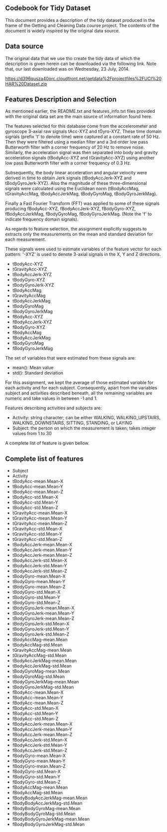 ## Codebook for Tidy Dataset

This document provides a description of the tidy dataset produced in the frame of the Getting and Cleaning Data course project. The  contents of the document is widely inspired by the original data source.

## Data source

The original data that we use tho create the tidy data of which the description is given herein can be downloaded via the following link. Note that, our last downloaded was on Wednesday, 23 July, 2014.

https://d396qusza40orc.cloudfront.net/getdata%2Fprojectfiles%2FUCI%20HAR%20Dataset.zip 

## Features Description and Selection

As mentioned earlier, the README.txt and features_info.txt files provided with the original data set are the main source of information found here.

The features selected for this database come from the accelerometer and gyroscope 3-axial raw signals tAcc-XYZ and tGyro-XYZ. These time domain signals (prefix 't' to denote time) were captured at a constant rate of 50 Hz. Then they were filtered using a median filter and a 3rd order low pass Butterworth filter with a corner frequency of 20 Hz to remove noise. Similarly, the acceleration signal was then separated into body and gravity acceleration signals (tBodyAcc-XYZ and tGravityAcc-XYZ) using another low pass Butterworth filter with a corner frequency of 0.3 Hz.

Subsequently, the body linear acceleration and angular velocity were derived in time to obtain Jerk signals (tBodyAccJerk-XYZ and tBodyGyroJerk-XYZ). Also the magnitude of these three-dimensional signals were calculated using the Euclidean norm (tBodyAccMag, tGravityAccMag, tBodyAccJerkMag, tBodyGyroMag, tBodyGyroJerkMag).

Finally a Fast Fourier Transform (FFT) was applied to some of these signals producing fBodyAcc-XYZ, fBodyAccJerk-XYZ, fBodyGyro-XYZ, fBodyAccJerkMag, fBodyGyroMag, fBodyGyroJerkMag. (Note the 'f' to indicate frequency domain signals).

As regards to feature selection, the assignment explicitly suggests to extracts only the measurements on the mean and standard deviation for each measurement.  

These signals were used to estimate variables of the feature vector for each pattern:
'-XYZ' is used to denote 3-axial signals in the X, Y and Z directions.

- tBodyAcc-XYZ
- tGravityAcc-XYZ
- tBodyAccJerk-XYZ
- tBodyGyro-XYZ
- tBodyGyroJerk-XYZ
- tBodyAccMag
- tGravityAccMag
- tBodyAccJerkMag
- tBodyGyroMag
- tBodyGyroJerkMag
- fBodyAcc-XYZ
- fBodyAccJerk-XYZ
- fBodyGyro-XYZ
- fBodyAccMag
- fBodyAccJerkMag
- fBodyGyroMag
- fBodyGyroJerkMag

The set of variables that were estimated from these signals are:

- mean(): Mean value
- std(): Standard deviation

For this assignment, we kept the average of those estimated variable for each activity and for each subject. Consequently, apart from the variables subject and activities described beneath, all the remaining variables are numeric and take values in between -1 and 1.

Features describing activities and subjects are:

- Activity: string character; can be either WALKING, WALKING_UPSTAIRS, WALKING_DOWNSTAIRS, SITTING, STANDING, or LAYING
- Subject: the person on which the measurement is taken; takes integer values from 1 to 30 


A complete list of feature is given bellow. 


## Complete list of features 
- Subject                     
- Activity                     
- tBodyAcc-mean.Mean-X          
- tBodyAcc-mean.Mean-Y          
- tBodyAcc-mean.Mean-Z          
- tBodyAcc-std.Mean-X          
- tBodyAcc-std.Mean-Y           
- tBodyAcc-std.Mean-Z            
- tGravityAcc-mean.Mean-X       
- tGravityAcc-mean.Mean-Y        
- tGravityAcc-mean.Mean-Z        
- tGravityAcc-std.Mean-X        
- tGravityAcc-std.Mean-Y         
- tGravityAcc-std.Mean-Z         
- tBodyAccJerk-mean.Mean-X      
- tBodyAccJerk-mean.Mean-Y       
- tBodyAccJerk-mean.Mean-Z       
- tBodyAccJerk-std.Mean-X       
- tBodyAccJerk-std.Mean-Y        
- tBodyAccJerk-std.Mean-Z        
- tBodyGyro-mean.Mean-X         
- tBodyGyro-mean.Mean-Y          
- tBodyGyro-mean.Mean-Z          
- tBodyGyro-std.Mean-X          
- tBodyGyro-std.Mean-Y           
- tBodyGyro-std.Mean-Z           
- tBodyGyroJerk-mean.Mean-X     
- tBodyGyroJerk-mean.Mean-Y      
- tBodyGyroJerk-mean.Mean-Z      
- tBodyGyroJerk-std.Mean-X      
- tBodyGyroJerk-std.Mean-Y       
- tBodyGyroJerk-std.Mean-Z 
- tBodyAccMag-mean.Mean         
- tBodyAccMag-std.Mean 
- tGravityAccMag-mean.Mean 
- tGravityAccMag-std.Mean      
- tBodyAccJerkMag-mean.Mean 
- tBodyAccJerkMag-std.Mean 
- tBodyGyroMag-mean.Mean        
- tBodyGyroMag-std.Mean 
- tBodyGyroJerkMag-mean.Mean 
- tBodyGyroJerkMag-std.Mean    
- fBodyAcc-mean.Mean-X 
- fBodyAcc-mean.Mean-Y 
- fBodyAcc-mean.Mean-Z         
- fBodyAcc-std.Mean-X 
- fBodyAcc-std.Mean-Y 
- fBodyAcc-std.Mean-Z          
- fBodyAccJerk-mean.Mean-X 
- fBodyAccJerk-mean.Mean-Y 
- fBodyAccJerk-mean.Mean-Z      
- fBodyAccJerk-std.Mean-X 
- fBodyAccJerk-std.Mean-Y 
- fBodyAccJerk-std.Mean-Z       
- fBodyGyro-mean.Mean-X 
- fBodyGyro-mean.Mean-Y 
- fBodyGyro-mean.Mean-Z         
- fBodyGyro-std.Mean-X 
- fBodyGyro-std.Mean-Y 
- fBodyGyro-std.Mean-Z         
- fBodyAccMag-mean.Mean 
- fBodyAccMag-std.Mean 
- fBodyBodyAccJerkMag-mean.Mean 
- fBodyBodyAccJerkMag-std.Mean 
- fBodyBodyGyroMag-mean.Mean 
- fBodyBodyGyroMag-std.Mean    
- fBodyBodyGyroJerkMag-mean.Mean 
- fBodyBodyGyroJerkMag-std.Mean 
